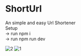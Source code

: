 # ShortUrl
An simple and easy Url Shortener <br>
Setup <br>
-> run npm i <br>
-> run npm run dev <br>

![2](https://github.com/devbrat341/ShortUrl/assets/95758780/c2c727d6-9e88-4e15-ab2d-3c7a591509f4)
![1](https://github.com/devbrat341/ShortUrl/assets/95758780/25158e1c-af80-49f1-9b18-fc4e1b53eb8b)

